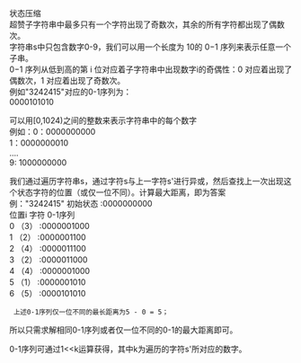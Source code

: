 状态压缩   
超赞子字符串中最多只有一个字符出现了奇数次，其余的所有字符都出现了偶数次。    
字符串s中只包含数字0-9，我们可以用一个长度为 10的 0−1 序列来表示任意一个子串。  
0−1 序列从低到高的第 i 位对应着子字符串中出现数字i的奇偶性：0 对应着出现了偶数次，1 对应着出现了奇数次。    
例如"3242415"对应的0-1序列为：  
                0000101010    
 
可以用[0,1024)之间的整数来表示字符串中的每个数字  
例如：0：0000000000   
      1：0000000010   
      ....   
      9: 1000000000   
      
我们通过遍历字符串s，通过字符s与上一字符s'进行异或，然后查找上一次出现这个状态字符的位置（或仅一位不同）。计算最大距离，即为答案    
例："3242415"
    初始状态       :0000000000   
       位置i   字符     0-1序列   
        0   （3）  :0000001000    
        1   （2）  :0000001100  
        2   （4）  :0000011100   
        3   （2）  :0000011000   
        4   （4）  :0000001000  
        5   （1）  :0000001010  
        6   （5）  :0000101010  
        
     上述0-1序列仅一位不同的最长距离为5 - 0 = 5；   
     
 所以只需求解相同0-1序列或者仅一位不同的0-1的最大距离即可。   
 
 0-1序列可通过1<<k运算获得，其中k为遍历的字符s'所对应的数字。    
 
    
